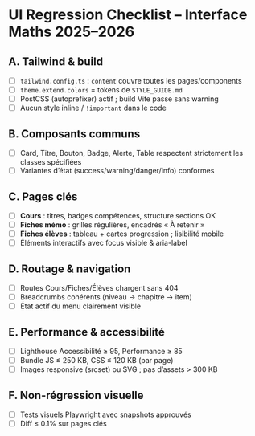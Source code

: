 # UI Regression Checklist – Interface Maths 2025–2026

## A. Tailwind & build
- [ ] `tailwind.config.ts` : `content` couvre toutes les pages/components
- [ ] `theme.extend.colors` = tokens de `STYLE_GUIDE.md`
- [ ] PostCSS (autoprefixer) actif ; build Vite passe sans warning
- [ ] Aucun style inline / `!important` dans le code

## B. Composants communs
- [ ] Card, Titre, Bouton, Badge, Alerte, Table respectent strictement les classes spécifiées
- [ ] Variantes d’état (success/warning/danger/info) conformes

## C. Pages clés
- [ ] **Cours** : titres, badges compétences, structure sections OK
- [ ] **Fiches mémo** : grilles régulières, encadrés « À retenir »
- [ ] **Fiches élèves** : tableau + cartes progression ; lisibilité mobile
- [ ] Éléments interactifs avec focus visible & aria-label

## D. Routage & navigation
- [ ] Routes Cours/Fiches/Élèves chargent sans 404
- [ ] Breadcrumbs cohérents (niveau → chapitre → item)
- [ ] État actif du menu clairement visible

## E. Performance & accessibilité
- [ ] Lighthouse Accessibilité ≥ 95, Performance ≥ 85
- [ ] Bundle JS ≤ 250 KB, CSS ≤ 120 KB (par page)
- [ ] Images responsive (srcset) ou SVG ; pas d’assets > 300 KB

## F. Non-régression visuelle
- [ ] Tests visuels Playwright avec snapshots approuvés
- [ ] Diff ≤ 0.1% sur pages clés
